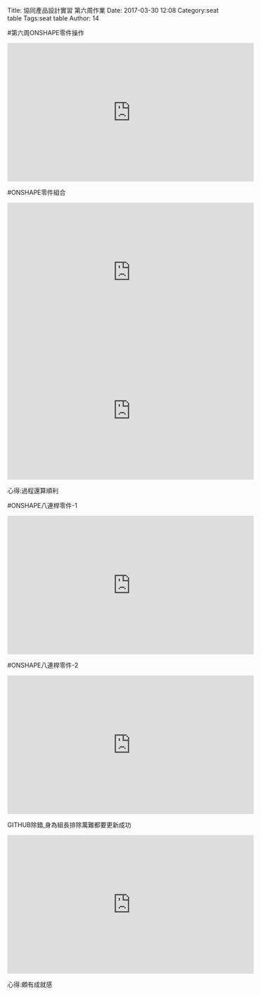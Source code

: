 Title: 協同產品設計實習 第六周作業
Date: 2017-03-30 12:08
Category:seat table
Tags:seat table
Author: 14



<!-- PELICAN_END_SUMMARY -->


#第六周ONSHAPE零件操作
 
 <iframe width="560" height="315" src="https://www.youtube.com/embed/D8X0iHyTuxk" frameborder="0" allowfullscreen></iframe>
 
#ONSHAPE零件組合
 
 <iframe width="560" height="315" src="https://www.youtube.com/embed/3QTLxLLvx8c" frameborder="0" allowfullscreen></iframe>


<iframe width="560" height="315" src="https://www.youtube.com/embed/pRknmdruorQ" frameborder="0" allowfullscreen></iframe>

心得:過程還算順利


#ONSHAPE八連桿零件-1

<iframe width="560" height="315" src="https://www.youtube.com/embed/vFPkivUgtog" frameborder="0" allowfullscreen></iframe>

#ONSHAPE八連桿零件-2

<iframe width="560" height="315" src="https://www.youtube.com/embed/psThVfUdbS4" frameborder="0" allowfullscreen></iframe>

GITHUB除錯,身為組長排除萬難都要更新成功

<iframe width="560" height="315" src="https://www.youtube.com/embed/mk2h2F0dFW8" frameborder="0" allowfullscreen></iframe>

心得:頗有成就感

